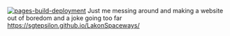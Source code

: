 [![pages-build-deployment](https://github.com/SgtEpsilon/LakonSpaceways/actions/workflows/pages/pages-build-deployment/badge.svg?branch=main)](https://github.com/SgtEpsilon/LakonSpaceways/actions/workflows/pages/pages-build-deployment)
Just me messing around and making a website out of boredom and a joke going too far
https://sgtepsilon.github.io/LakonSpaceways/
